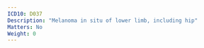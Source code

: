 ```yaml
---
ICD10: D037
Description: "Melanoma in situ of lower limb, including hip"
Matters: No
Weight: 0
---
```

